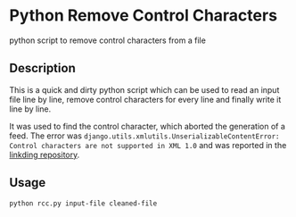 # Python Remove Control Characters

python script to remove control characters from a file

## Description

This is a quick and dirty python script which can be used to read an input file line by line, remove control characters for every line and finally write it line by line.

It was used to find the control character, which aborted the generation of a feed. The error was `django.utils.xmlutils.UnserializableContentError: Control characters are not supported in XML 1.0` and was reported in the [linkding repository](https://github.com/sissbruecker/linkding/issues/552).

## Usage

`python rcc.py input-file cleaned-file`

